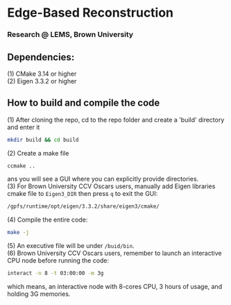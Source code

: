 # Edge-Based Reconstruction
### Research @ LEMS, Brown University

## Dependencies:
(1) CMake 3.14 or higher <br />
(2) Eigen 3.3.2 or higher <br />

## How to build and compile the code
(1) After cloning the repo, cd to the repo folder and create a 'build' directory and enter it
```bash
mkdir build && cd build
```
(2) Create a make file <br />
```bash
ccmake ..
```
ans you will see a GUI where you can explicitly provide directories. <br />
(3) For Brown University CCV Oscars users, manually add Eigen libraries cmake file to ``Eigen3_DIR`` then press ``q`` to exit the GUI:
```bash
/gpfs/runtime/opt/eigen/3.3.2/share/eigen3/cmake/
```
(4) Compile the entire code:
```bash
make -j
```
(5) An executive file will be under ``/buid/bin``. <br />
(6) Brown University CCV Oscars users, remember to launch an interactive CPU node before running the code:
```bash
interact -n 8 -t 03:00:00 -m 3g
```
which means, an interactive node with 8-cores CPU, 3 hours of usage, and holding 3G memories.
